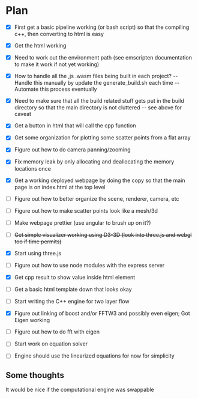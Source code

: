 # Plan

- [x] First get a basic pipeline working (or bash script) so that
      the compiling c++, then converting to html is easy
- [x] Get the html working

- [x] Need to work out the environment path (see emscripten documentation to make it work if not yet working)

- [x] How to handle all the ,js .wasm files being built in each project?
      -- Handle this manually by update the generate_build.sh each time
      -- Automate this process eventually

- [x] Need to make sure that all the build related stuff gets put in the build directory so that the main directory is not cluttered
      -- see above for caveat

- [x] Get a button in html that will call the cpp function

- [x] Get some organization for plotting some scatter points from a flat array

- [x] Figure out how to do camera panning/zooming

- [x] Fix memory leak by only allocating and deallocating the memory locations once

- [x] Get a working deployed webpage by doing the copy so that the main page is on index.html at the top level

- [ ] Figure out how to better organize the scene, renderer, camera, etc

- [ ] Figure out how to make scatter points look like a mesh/3d

- [ ] Make webpage prettier (use angular to brush up on it?)

- [ ] ~~Get simple visualizer working using D3-3D (look into three.js and webgl too if time permits)~~

- [x] Start using three.js

- [ ] Figure out how to use node modules with the express server

- [x] Get cpp result to show value inside html element

- [ ] Get a basic html template down that looks okay

- [ ] Start writing the C++ engine for two layer flow

- [x] Figure out linking of boost and/or FFTW3 and possibly even eigen; Got Eigen working

- [ ] Figure out how to do fft with eigen

- [ ] Start work on equation solver

- [ ] Engine should use the linearized equations for now for simplicity

## Some thoughts

It would be nice if the computational engine was swappable
